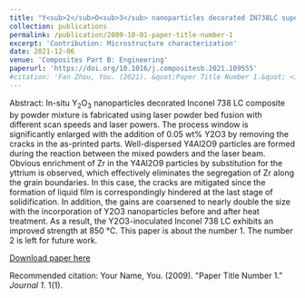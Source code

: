 ```yaml
---
title: "Y<sub>2</sub>O<sub>3</sub> nanoparticles decorated IN738LC superalloy manufactured by laser powder bed fusion: Cracking inhibition, microstructures and mechanical properties"
collection: publications
permalink: /publication/2009-10-01-paper-title-number-1
excerpt: 'Contribution: Microstructure characterization'
date: 2021-12-06
venue: 'Composites Part B: Engineering'
paperurl: 'https://doi.org/10.1016/j.compositesb.2021.109555'
#citation: 'Fan Zhou, You. (2021). &quot;Paper Title Number 1.&quot; <i>Journal 1</i>. 1(1).'
---
```

Abstract: In-situ Y<sub>2</sub>O<sub>3</sub> nanoparticles decorated Inconel 738 LC composite by powder mixture is fabricated using laser powder bed fusion with different scan speeds and laser powers. The process window is significantly enlarged with the addition of 0.05 wt% Y2O3 by removing the cracks in the as-printed parts. Well-dispersed Y4Al2O9 particles are formed during the reaction between the mixed powders and the laser beam. Obvious enrichment of Zr in the Y4Al2O9 particles by substitution for the yttrium is observed, which effectively eliminates the segregation of Zr along the grain boundaries. In this case, the cracks are mitigated since the formation of liquid film is correspondingly hindered at the last stage of solidification. In addition, the gains are coarsened to nearly double the size with the incorporation of Y2O3 nanoparticles before and after heat treatment. As a result, the Y2O3-inoculated Inconel 738 LC exhibits an improved strength at 850 °C.
This paper is about the number 1. The number 2 is left for future work.

[Download paper here](https://www.researchgate.net/publication/356803033_Y2O3_nanoparticles_decorated_IN738LC_superalloy_manufactured_by_laser_powder_bed_fusion_Cracking_inhibition_microstructures_and_mechanical_properties)

Recommended citation: Your Name, You. (2009). "Paper Title Number 1." <i>Journal 1</i>. 1(1).
